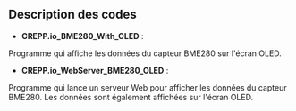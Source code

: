  
## Description des codes

- **CREPP.io_BME280_With_OLED** :

Programme qui affiche les données du capteur BME280 sur l'écran OLED.

- **CREPP.io_WebServer_BME280_OLED** : 

Programme qui lance un serveur Web pour afficher les données du capteur BME280. Les données sont également affichées sur l'écran OLED.

